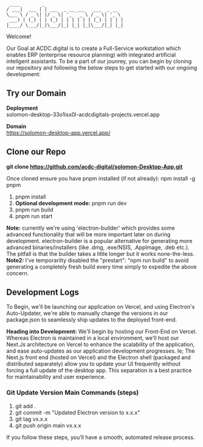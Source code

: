      ____        _                             
    / ___|  ___ | | ___  _ __ ___   ___  _ __  
    \___ \ / _ \| |/ _ \| '_ ` _ \ / _ \| '_ \ 
     ___) | (_) | | (_) | | | | | | (_) | | | |
    |____/ \___/|_|\___/|_| |_| |_|\___/|_| |_|

Welcome!

Our Goal at ACDC.digital is to create a Full-Service workstation which enables ERP (enterprise resource planning) with integrated artificial intellgent assistants. To be a part of our jounrey, you can begin by cloning our repository and following the below steps to get started with our ongoing development:

## Try our Domain

**Deployment**   
solomon-desktop-33o1isx0l-acdcdigitals-projects.vercel.app

**Domain**   
https://solomon-desktop-app.vercel.app/

## Clone our Repo
**git clone https://github.com/acdc-digital/solomon-Desktop-App.git**

Once cloned ensure you have pnpm installed (if not already): npm install -g pnpm

1. pnpm install
2. **Optional development mode:** pnpm run dev
3. pnpm run build
4. pnpm run start

**Note:** currently we're using 'electron-builder' which provides some advanced functionality that will be more important later on during development. electron-builder is a popular alternative for generating more advanced binaries/installers (like .dmg, .exe/NSIS, .AppImage, .deb etc.). The pitfall is that the builder takes a little longer but it works none-the-less.   
**Note2:** I've temporarilty disabled the "prestart": "npm run build" to avoid generating a completely fresh build every time simply to expedite the above concern.

## Development Logs 
To Begin, we'll be launching our application on Vercel, and using Electron's Auto-Updater, we're able to manually change the versions in our package.json to seamlessly ship updates to the deployed front-end.

**Heading into Development:** We'll begin by hosting our Front-End on Vercel. Whereas Electron is maintained in a local environment, we'll host our Next.Js architecture on Vercel to enhance the scalability of the application, and ease auto-updates as our application development progresses. Ie; The Next.js front end (hosted on Vercel) and the Electron shell (packaged and distributed separately) allow you to update your UI frequently without forcing a full update of the desktop app. This separation is a best practice for maintainability and user experience.

### Git Update Version Main Commands (steps)
1. git add .
2. git commit -m "Updated Electron version to x.x.x"
3. git tag vx.x.x
4. git push origin main vx.x.x

If you follow these steps, you’ll have a smooth, automated release process.
